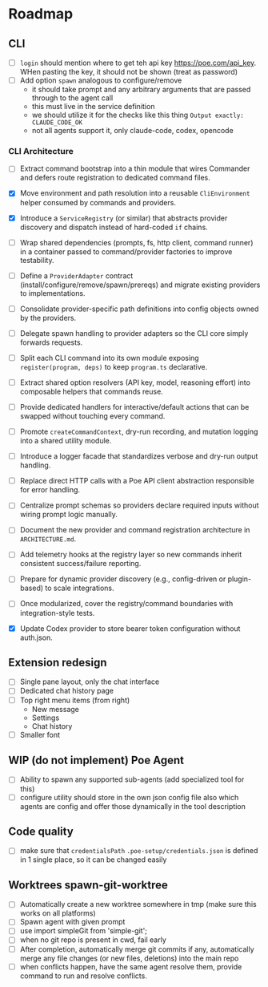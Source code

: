 <!-- Must keep this document up to date -->
# Roadmap

## CLI

- [ ] `login` should mention where to get teh api key https://poe.com/api_key. WHen pasting the key, it should not be shown (treat as password)
- [ ] Add option `spawn` analogous to configure/remove
    - it should take prompt and any arbitrary arguments that are passed through to the agent call
    - this must live in the service definition
    - we should utilize it for the checks like this thing `Output exactly: CLAUDE_CODE_OK`
    - not all agents support it, only claude-code, codex, opencode

### CLI Architecture

- [ ] Extract command bootstrap into a thin module that wires Commander and defers route registration to dedicated command files.
- [x] Move environment and path resolution into a reusable `CliEnvironment` helper consumed by commands and providers.
- [x] Introduce a `ServiceRegistry` (or similar) that abstracts provider discovery and dispatch instead of hard-coded `if` chains.
- [ ] Wrap shared dependencies (prompts, fs, http client, command runner) in a container passed to command/provider factories to improve testability.
- [ ] Define a `ProviderAdapter` contract (install/configure/remove/spawn/prereqs) and migrate existing providers to implementations.
- [ ] Consolidate provider-specific path definitions into config objects owned by the providers.
- [ ] Delegate spawn handling to provider adapters so the CLI core simply forwards requests.
- [ ] Split each CLI command into its own module exposing `register(program, deps)` to keep `program.ts` declarative.
- [ ] Extract shared option resolvers (API key, model, reasoning effort) into composable helpers that commands reuse.
- [ ] Provide dedicated handlers for interactive/default actions that can be swapped without touching every command.
- [ ] Promote `createCommandContext`, dry-run recording, and mutation logging into a shared utility module.
- [ ] Introduce a logger facade that standardizes verbose and dry-run output handling.
- [ ] Replace direct HTTP calls with a Poe API client abstraction responsible for error handling.
- [ ] Centralize prompt schemas so providers declare required inputs without wiring prompt logic manually.
- [ ] Document the new provider and command registration architecture in `ARCHITECTURE.md`.
- [ ] Add telemetry hooks at the registry layer so new commands inherit consistent success/failure reporting.
- [ ] Prepare for dynamic provider discovery (e.g., config-driven or plugin-based) to scale integrations.
- [ ] Once modularized, cover the registry/command boundaries with integration-style tests.

- [x] Update Codex provider to store bearer token configuration without auth.json.


## Extension redesign

- [ ] Single pane layout, only the chat interface
- [ ] Dedicated chat history page
- [ ] Top right menu items (from right)
    - New message
    - Settings
    - Chat history
- [ ] Smaller font

## WIP (do not implement) Poe Agent
- [ ] Ability to spawn any supported sub-agents (add specialized tool for this)
- [ ] configure utility should store in the own json config file also which agents are config and offer those dynamically in the tool description

## Code quality

- [ ] make sure that `credentialsPath` `.poe-setup/credentials.json` is defined in 1 single place, so it can be changed easily


## Worktrees spawn-git-worktree <agent> 

- [ ] Automatically create a new worktree somewhere in tmp (make sure this works on all platforms)
- [ ] Spawn agent with given prompt 
- [ ] use import simpleGit from 'simple-git';
- [ ] when no git repo is present in cwd, fail early
- [ ] After completion, automatically merge git commits if any, automatically merge any file changes (or new files, deletions) into the main repo
- [ ] when conflicts happen, have the same agent resolve them, provide command to run and resolve conflicts. 
